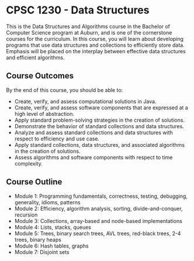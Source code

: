 # CPSC 1230 - Data Structures

This is the Data Structures and Algorithms course in the Bachelor of Computer Science program at Auburn, and is one of the cornerstone courses for the curriculum. In this course, you will learn about developing programs that use data structures and collections to efficiently store data. Emphasis will be placed on the interplay between effective data structures and efficient algorithms.

## Course Outcomes
By the end of this course, you should be able to:

- Create, verify, and assess computational solutions in Java.
- Create, verify, and assess software components that are expressed at a high level of abstraction.
- Apply standard problem-solving strategies in the creation of solutions.
- Demonstrate the behavior of standard collections and data structures.
- Analyze and assess standard collections and data structures with respect to efficiency and use case.
- Apply standard collections, data structures, and associated algorithms in the creation of solutions.
- Assess algorithms and software components with respect to time complexity.

## Course Outline
-	Module 1: Programming fundamentals, correctness, testing, debugging, generality, idioms, patterns
-	Module 2: Efficiency, algorithm analysis, sorting, divide-and-conquer, recursion
-	Module 3: Collections, array-based and node-based implementations
-	Module 4: Lists, stacks, queues
-	Module 5: Trees, binary search trees, AVL trees, red-black trees, 2-4 trees, binary heaps
-	Module 6: Hash tables, graphs
-	Module 7: Disjoint sets
